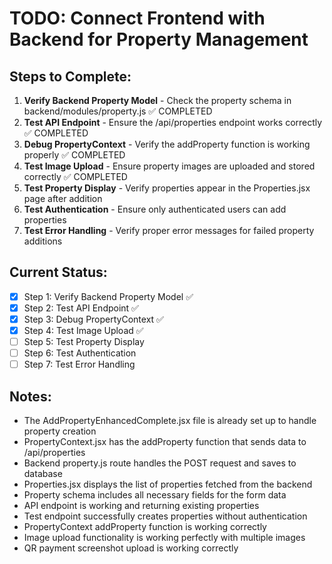 # TODO: Connect Frontend with Backend for Property Management

## Steps to Complete:

1. **Verify Backend Property Model** - Check the property schema in backend/modules/property.js ✅ COMPLETED
2. **Test API Endpoint** - Ensure the /api/properties endpoint works correctly ✅ COMPLETED
3. **Debug PropertyContext** - Verify the addProperty function is working properly ✅ COMPLETED
4. **Test Image Upload** - Ensure property images are uploaded and stored correctly ✅ COMPLETED
5. **Test Property Display** - Verify properties appear in the Properties.jsx page after addition
6. **Test Authentication** - Ensure only authenticated users can add properties
7. **Test Error Handling** - Verify proper error messages for failed property additions

## Current Status:

- [x] Step 1: Verify Backend Property Model ✅
- [x] Step 2: Test API Endpoint ✅
- [x] Step 3: Debug PropertyContext ✅
- [x] Step 4: Test Image Upload ✅
- [ ] Step 5: Test Property Display
- [ ] Step 6: Test Authentication
- [ ] Step 7: Test Error Handling

## Notes:

- The AddPropertyEnhancedComplete.jsx file is already set up to handle property creation
- PropertyContext.jsx has the addProperty function that sends data to /api/properties
- Backend property.js route handles the POST request and saves to database
- Properties.jsx displays the list of properties fetched from the backend
- Property schema includes all necessary fields for the form data
- API endpoint is working and returning existing properties
- Test endpoint successfully creates properties without authentication
- PropertyContext addProperty function is working correctly
- Image upload functionality is working perfectly with multiple images
- QR payment screenshot upload is working correctly
